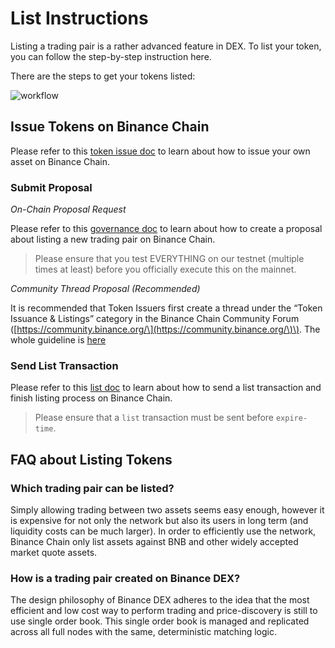 # List Instructions

Listing a trading pair is a rather advanced feature in DEX. To list your token, you can follow the step-by-step instruction here.

There are the steps to get your tokens listed:

![workflow](https://docs.binance.org/assets/listing-workflow.jpg)

## Issue Tokens on Binance Chain

Please refer to this [token issue doc](https://docs.binance.org/tokens.html) to learn about how to issue your own asset on Binance Chain.

### Submit Proposal <a id="2-submit-proposal"></a>

_On-Chain Proposal Request_

Please refer to this [governance doc](https://docs.binance.org/governance.html) to learn about how to create a proposal about listing a new trading pair on Binance Chain.

> Please ensure that you test EVERYTHING on our testnet \(multiple times at least\) before you officially execute this on the mainnet.

_Community Thread Proposal \(Recommended\)_

It is recommended that Token Issuers first create a thread under the “Token Issuance & Listings” category in the Binance Chain Community Forum \([https://community.binance.org/\](https://community.binance.org/\)\). The whole guideline is [here](https://community.binance.org/topic/18/guidelines-on-how-to-list-your-token-on-binance-dex)

### Send List Transaction <a id="3-send-list-transaction"></a>

Please refer to this [list doc](https://docs.binance.org/list.html) to learn about how to send a list transaction and finish listing process on Binance Chain.

> Please ensure that a `list` transaction must be sent before `expire-time`.

## FAQ about Listing Tokens

### Which trading pair can be listed?

Simply allowing trading between two assets seems easy enough, however it is expensive for not only the network but also its users in long term \(and liquidity costs can be much larger\). In order to efficiently use the network, Binance Chain only list assets against BNB and other widely accepted market quote assets.

### How is a trading pair created on Binance DEX?

The design philosophy of Binance DEX adheres to the idea that the most efficient and low cost way to perform trading and price-discovery is still to use single order book. This single order book is managed and replicated across all full nodes with the same, deterministic matching logic.

